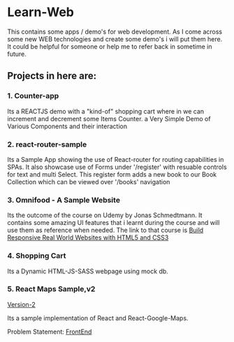 # Learn-Web
This contains some apps / demo's for web development. As I come across some new WEB technologies and create some demo's i will put them here.
It could be helpful for someone or help me to refer back in sometime in future.

## Projects in here are:

### 1. Counter-app
Its a REACTJS demo with a "kind-of" shopping cart where in we can increment and decrement some Items Counter. a Very Simple Demo of Various Components and their interaction

### 2. react-router-sample
Its a Sample App showing the use of React-router for routing capabilities in SPAs.
It also showcase use of Forms under '/register' with resuable controls for text and multi Select. This register form adds a new book to our Book Collection which can be viewed over '/books' navigation

### 3. Omnifood - A Sample Website
Its the outcome of the course on Udemy by Jonas Schmedtmann. It contains some amazing UI features that i learnt during the course and will use them as reference when needed.
The link to that course is [Build Responsive Real World Websites with HTML5 and CSS3](https://www.udemy.com/design-and-develop-a-killer-website-with-html5-and-css3/)

### 4. Shopping Cart
Its a Dynamic HTML-JS-SASS webpage using mock db.

### 5. React Maps Sample,v2
[Version-2](https://github.com/rohit-khanna/Learn-Web/tree/master/react-maps-sample_v2)

Its a sample implementation of React and React-Google-Maps. 

Problem Statement: [FrontEnd](https://github.com/lalamove/challenge/blob/master/frontend.md)

